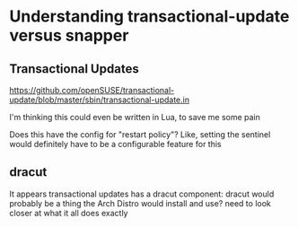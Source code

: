 # Understanding transactional-update versus snapper

## Transactional Updates

https://github.com/openSUSE/transactional-update/blob/master/sbin/transactional-update.in

I'm thinking this could even be written in Lua, to save me some pain

Does this have the config for "restart policy"? Like, setting the sentinel would definitely have to be a configurable feature for this

## dracut

It appears transactional updates has a dracut component: dracut would probably be a thing the Arch Distro would install and use? need to look closer at what it all does exactly


